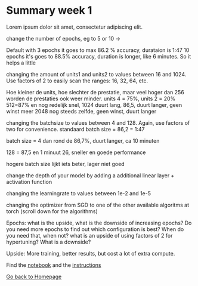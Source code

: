 # Summary week 1
Lorem ipsum dolor sit amet, consectetur adipiscing elit.

change the number of epochs, eg to 5 or 10 -> 

Default with 3 epochs it goes to max 86.2 % accuracy, durataion is 1:47
10 epochs it's goes to 88.5% accuracy, duration is longer, like 6 minutes. 
So it helps a little


changing the amount of units1 and units2 to values between 16 and 1024. Use factors of 2 to easily scan the ranges: 16, 32, 64, etc.

Hoe kleiner de units, hoe slechter de prestatie, maar veel hoger dan 256 worden de prestaties ook weer minder.
units 4 = 75%, units 2 = 20%
512=87% en nog redelijk snel, 
1024 duurt lang, 86,5, duurt langer, geen winst meer
2048 nog steeds zelfde, geen winst, duurt langer


changing the batchsize to values between 4 and 128. Again, use factors of two for convenience.
standaard batch size = 86,2 = 1:47

batch size = 4 dan rond de 86,7%, duurt langer, ca 10 minuten

128 = 87,5 en 1 minuut 26, sneller en goede performance

hogere batch size lijkt iets beter, lager niet goed



change the depth of your model by adding a additional linear layer + activation function

changing the learningrate to values between 1e-2 and 1e-5

changing the optimizer from SGD to one of the other available algoritms at torch (scroll down for the algorithms)




Epochs: what is the upside, what is the downside of increasing epochs? Do you need more epochs to find out which configuration is best? When do you need that, when not?
what is an upside of using factors of 2 for hypertuning? What is a downside?

Upside: More training, better results, but cost a lot of extra compute. 


Find the [notebook](./notebook.ipynb) and the [instructions](./instructions.md)

[Go back to Homepage](../README.md)
